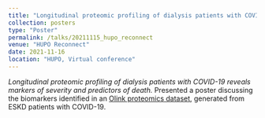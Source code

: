 ```yaml
---
title: "Longitudinal proteomic profiling of dialysis patients with COVID-19 reveals markers of severity and predictors of death"
collection: posters
type: "Poster"
permalink: /talks/20211115_hupo_reconnect
venue: "HUPO Reconnect"
date: 2021-11-16
location: "HUPO, Virtual conference"
---
```


<i>Longitudinal proteomic profiling of dialysis patients with COVID-19 reveals markers of severity and predictors of death.</i> Presented a poster discussing the biomarkers identified in an <a href="https://doi.org/10.7554/eLife.64827">Olink proteomics dataset</a>, generated from ESKD patients with COVID-19.
